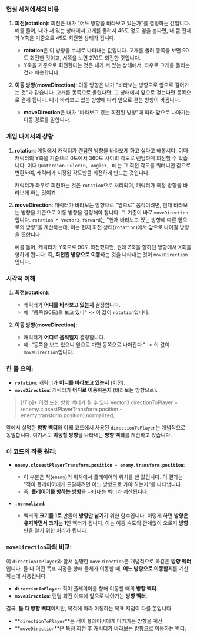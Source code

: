 ### 현실 세계에서의 비유

1. **회전(rotation)**: 
   회전은 내가 "어느 방향을 바라보고 있는가"를 결정하는 값입니다. 예를 들어, 내가 서 있는 상태에서 고개를 돌려서 45도 정도 옆을 본다면, 내 몸 전체가 Y축을 기준으로 45도 회전한 상태가 됩니다.

   - **rotation**은 이 방향을 수치로 나타내는 값입니다. 고개를 돌려 동쪽을 보면 90도 회전한 것이고, 서쪽을 보면 270도 회전한 것입니다.
   - Y축을 기준으로 회전한다는 것은 내가 서 있는 상태에서, 좌우로 고개를 돌리는 것과 비슷합니다.

2. **이동 방향(moveDirection)**:
   이동 방향은 내가 "바라보는 방향으로 앞으로 걸어가는 것"과 같습니다. 고개를 동쪽으로 돌렸다면, 그 상태에서 앞으로 걷는다면 동쪽으로 걷게 됩니다. 내가 바라보고 있는 방향에 따라 앞으로 걷는 방향이 바뀝니다.

   - **moveDirection**은 내가 "바라보고 있는 회전된 방향"에 따라 앞으로 나아가는 이동 경로를 말합니다.

### 게임 내에서의 상황

1. **rotation**: 
   게임에서 캐릭터가 랜덤한 방향을 바라보게 하고 싶다고 해봅시다. 이때 캐릭터의 Y축을 기준으로 0도에서 360도 사이의 각도로 랜덤하게 회전할 수 있습니다. 이때 `Quaternion.Euler(0, angleY, 0)`는 그 회전 각도를 쿼터니언 값으로 변환하여, 캐릭터가 지정된 각도만큼 회전하게 만드는 것입니다. 
   
   캐릭터가 좌우로 회전하는 것은 `rotation`으로 처리되며, 캐릭터가 특정 방향을 바라보게 하는 것이죠.

2. **moveDirection**:
   캐릭터가 바라보는 방향으로 "앞으로" 움직이려면, 현재 바라보는 방향을 기준으로 이동 방향을 결정해야 합니다. 그 기준이 바로 `moveDirection`입니다. `rotation * Vector3.forward`는 "현재 바라보고 있는 방향에 따른 앞으로의 방향"을 계산하는데, 이는 현재 회전 상태(`rotation`)에서 앞으로 나아갈 방향을 뜻합니다.

   예를 들어, 캐릭터가 Y축으로 90도 회전했다면, 원래 Z축을 향하던 방향에서 X축을 향하게 됩니다. 즉, **회전된 방향으로 이동**하는 것을 나타내는 것이 `moveDirection`입니다.

### 시각적 이해
1. **회전(rotation)**: 
   - 캐릭터가 **어디를 바라보고 있는지** 결정합니다.
   - 예: "동쪽(90도)을 보고 있다" -> 이 값이 `rotation`입니다.

2. **이동 방향(moveDirection)**: 
   - 캐릭터가 **어디로 움직일지** 결정합니다.
   - 예: "동쪽을 보고 있으니 앞으로 가면 동쪽으로 나아간다." -> 이 값이 `moveDirection`입니다.

### 한 줄 요약:
- **`rotation`**: 캐릭터가 **어디를 바라보고 있는지** (회전).
- **`moveDirection`**: 캐릭터가 **어디로 이동하는지** (바라보는 방향으로).



> [!Tip]+ 이것 또한 방향 백터가 될 수 있다
> Vector3 directionToPlayer = (enemy.closestPlayerTransform.position - enemy.transform.position).normalized;

앞에서 설명한 **방향 벡터**와 아래 코드에서 사용된 `directionToPlayer`는 개념적으로 동일합니다. 여기서도 **이동할 방향**을 나타내는 **방향 벡터**를 계산하고 있습니다.

### 이 코드의 작동 원리:
- **`enemy.closestPlayerTransform.position - enemy.transform.position`**:
  - 이 부분은 적(`enemy`)의 위치에서 플레이어의 위치를 뺀 값입니다. 이 결과는 "적이 플레이어에게 도달하려면 어느 방향으로 가야 하는지"를 나타냅니다. 
  - 즉, **플레이어를 향하는 방향**을 나타내는 벡터가 계산됩니다.

- **`.normalized`**:
  - 벡터의 **크기를 1로** 만들어 **방향만 남기기** 위한 함수입니다. 이렇게 하면 **방향은 유지하면서 크기는 1**인 벡터가 됩니다. 이는 이동 속도와 관계없이 오로지 **방향**만을 알기 위한 처리가 됩니다.

### `moveDirection`과의 비교:
이 `directionToPlayer`와 앞서 설명한 `moveDirection`은 개념적으로 똑같은 **방향 벡터**입니다. 둘 다 어떤 목표 지점을 향해 물체가 이동할 때, **어느 방향으로 이동할지**를 계산하는데 사용됩니다.

- **`directionToPlayer`**: 적이 플레이어를 향해 이동할 때의 **방향 벡터**.
- **`moveDirection`**: 랜덤 회전 이후에 앞으로 나아가는 **방향 벡터**.

결국, **둘 다 방향 벡터**이지만, 목적에 따라 이동하는 목표 지점이 다를 뿐입니다.
- **`directionToPlayer`**는 적이 플레이어에게 다가가는 방향을 계산.
- **`moveDirection`**은 특정 회전 후 캐릭터가 바라보는 방향으로 이동하는 벡터.
